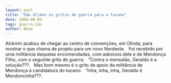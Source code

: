 ```yaml
---
layout: post
title: "São ótimos os gritos de guerra para o tucano"
date: 2006-08-04
tags: guerra,são
author: None
---
```

Alckmin acabou de chegar ao centro de convenções, em Olinda,&nbsp;para mostrar o que&nbsp;chama de projeto para um novo Nordeste.
&nbsp;
Foi recebido por uma militância daquelas encomendadas, com adesivos dele e de Mendonça Filho, com o seguinte grito de guerra:
&nbsp;
“Contra o mensalão, Geraldo é a solução???.
&nbsp;
Mas bom mesmo é o grito de apoio da militância de Mendonça à candidatura do tucano:
&nbsp;
“Inha, inha, inha, Geraldo é Mendoncinha???. 